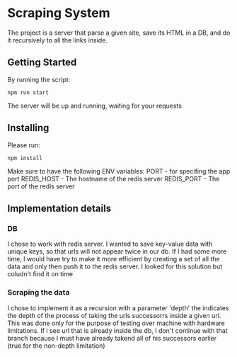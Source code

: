 # Scraping System

The project is a server that parse a given site, save its HTML in a DB, and do it recursively to all the links inside.

## Getting Started

By running the script:

```
npm run start
```

The server will be up and running, waiting for your requests

## Installing

Please run:

```
npm install
```

Make sure to have the following ENV variables:
PORT - for specifing the app port
REDIS_HOST - The hostname of the redis server
REDIS_PORT - The port of the redis server

## Implementation details

### DB

I chose to work with redis server. I wanted to save key-value data with unique keys, so that urls will not appear twice in our db.
If I had some more time, I would have try to make it more efficient by creating a set of all the data and only then push it to the redis server. I looked for this solution but coludn't find it on time

### Scraping the data

I chose to implement it as a recursion with a parameter 'depth' the indicates the depth of the process of taking the urls successorrs inside a given url. This was done only for the purpose of testing over machine with hardware limitations.
If i see url that is already inside the db, I don't continue with that branch because I must have already takend all of his successors earlier (true for the non-depth limitation)
